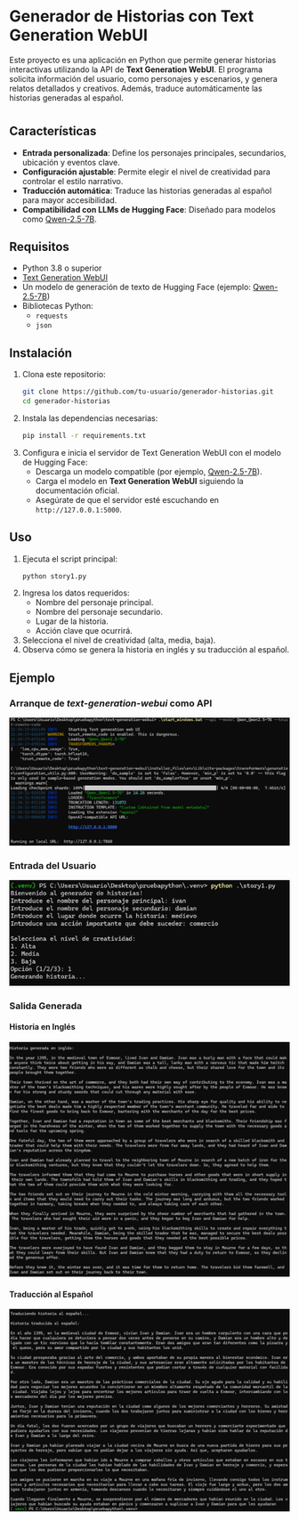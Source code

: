 # Generador de Historias con Text Generation WebUI

Este proyecto es una aplicación en Python que permite generar historias interactivas utilizando la API de **Text Generation WebUI**. El programa solicita información del usuario, como personajes y escenarios, y genera relatos detallados y creativos. Además, traduce automáticamente las historias generadas al español.

#

## Características

- **Entrada personalizada**: Define los personajes principales, secundarios, ubicación y eventos clave.
- **Configuración ajustable**: Permite elegir el nivel de creatividad para controlar el estilo narrativo.
- **Traducción automática**: Traduce las historias generadas al español para mayor accesibilidad.
- **Compatibilidad con LLMs de Hugging Face**: Diseñado para modelos como [Qwen-2.5-7B](https://huggingface.co/Qwen/Qwen2.5-7B).

## Requisitos

- Python 3.8 o superior
- [Text Generation WebUI](https://github.com/oobabooga/text-generation-webui)
- Un modelo de generación de texto de Hugging Face (ejemplo: [Qwen-2.5-7B](https://huggingface.co/Qwen/Qwen2.5-7B))
- Bibliotecas Python:
  - `requests`
  - `json`

## Instalación

1. Clona este repositorio:
   ```bash
   git clone https://github.com/tu-usuario/generador-historias.git
   cd generador-historias
   ```
2. Instala las dependencias necesarias:
   ```bash
   pip install -r requirements.txt
   ```
3. Configura e inicia el servidor de Text Generation WebUI con el modelo de Hugging Face:
   - Descarga un modelo compatible (por ejemplo, [Qwen-2.5-7B](https://huggingface.co/Qwen/Qwen2.5-7B)).
   - Carga el modelo en **Text Generation WebUI** siguiendo la documentación oficial.
   - Asegúrate de que el servidor esté escuchando en `http://127.0.0.1:5000`.

## Uso

1. Ejecuta el script principal:
   ```bash
   python story1.py
   ```
2. Ingresa los datos requeridos:
   - Nombre del personaje principal.
   - Nombre del personaje secundario.
   - Lugar de la historia.
   - Acción clave que ocurrirá.
3. Selecciona el nivel de creatividad (alta, media, baja).
4. Observa cómo se genera la historia en inglés y su traducción al español.

## Ejemplo

### Arranque de *text-generation-webui* como API
![Ejemplo de carga de la api del modelo](./images/cargaModelo.png)

### Entrada del Usuario
![Ejemplo de los inputs](./images/ejemploEntradas.png)

### Salida Generada

#### Historia en Inglés
![Ejemplo de una historia generada en Inglés](./images/historiaIngles.png)

#### Traducción al Español
![Ejemplo de una historia traducida al Español](./images/historiaTraducida.png)
